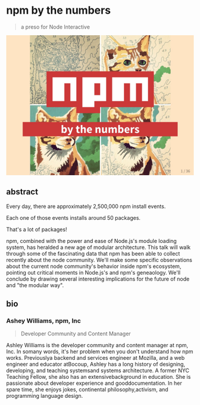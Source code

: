 # npm by the numbers 
> a preso for Node Interactive

![title slide](public/img/titleslide.png)

## abstract

Every day, there are approximately 2,500,000 npm install events.

Each one of those events installs around 50 packages.


That's a lot of packages!

npm, combined with the power and ease of Node.js's module loading system,
has heralded a new age of modular architecture. This talk will walk
through some of the fascinating data that npm has been able to collect
recently about the node community. We'll make some specific observations
about the current node community's behavior inside npm's ecosystem,
pointing out critical moments in Node.js's and npm's geneaology. We'll
conclude by drawing several interesting implications for the future of
node and "the modular way".

## bio

### Ashey Williams, npm, Inc
>Developer Community and Content Manager

Ashley Williams is the developer community and content manager at npm, Inc. In somany words, it's her problem when you don't understand how npm works. Previouslya backend and services engineer at Mozilla, and a web engineer and educator atBocoup, Ashley has a long history of designing, developing, and teaching systemsand systems architecture. A former NYC Teaching Fellow, she also has an extensivebackground in education. She is passionate about developer experience and gooddocumentation. In her spare time, she enjoys jokes, continental philosophy,activism, and programming language design.
